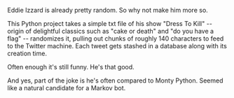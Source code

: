 Eddie Izzard is already pretty random. So why not make him more so.

This Python project takes a simple txt file of his show "Dress To Kill" -- origin of delightful classics such as "cake or death" and "do you have a flag" -- randomizes it, pulling out chunks of roughly 140 characters to feed to the Twitter machine. Each tweet gets stashed in a database along with its creation time.

Often enough it's still funny. He's that good.

And yes, part of the joke is he's often compared to Monty Python. Seemed like a natural candidate for a Markov bot.